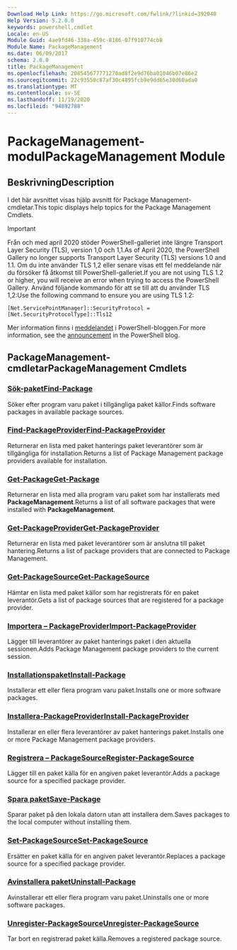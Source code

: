 ```yaml
---
Download Help Link: https://go.microsoft.com/fwlink/?linkid=392040
Help Version: 5.2.0.0
keywords: powershell,cmdlet
Locale: en-US
Module Guid: 4ae9fd46-338a-459c-8186-07f910774cb8
Module Name: PackageManagement
ms.date: 06/09/2017
schema: 2.0.0
title: PackageManagement
ms.openlocfilehash: 208545677771270ad8f2e9d76ba01046b07e86e2
ms.sourcegitcommit: 22c93550c87af30c4895fcb9e9dd65e30d60ada0
ms.translationtype: MT
ms.contentlocale: sv-SE
ms.lasthandoff: 11/19/2020
ms.locfileid: "94892788"
---
```

# <span data-ttu-id="8e443-103">PackageManagement-modul</span><span class="sxs-lookup"><span data-stu-id="8e443-103">PackageManagement Module</span></span>

## <span data-ttu-id="8e443-104">Beskrivning</span><span class="sxs-lookup"><span data-stu-id="8e443-104">Description</span></span>

<span data-ttu-id="8e443-105">I det här avsnittet visas hjälp avsnitt för Package Management-cmdletar.</span><span class="sxs-lookup"><span data-stu-id="8e443-105">This topic displays help topics for the Package Management Cmdlets.</span></span>

> [!IMPORTANT]
> <span data-ttu-id="8e443-106">Från och med april 2020 stöder PowerShell-galleriet inte längre Transport Layer Security (TLS), version 1,0 och 1,1.</span><span class="sxs-lookup"><span data-stu-id="8e443-106">As of April 2020, the PowerShell Gallery no longer supports Transport Layer Security (TLS) versions 1.0 and 1.1.</span></span> <span data-ttu-id="8e443-107">Om du inte använder TLS 1,2 eller senare visas ett fel meddelande när du försöker få åtkomst till PowerShell-galleriet.</span><span class="sxs-lookup"><span data-stu-id="8e443-107">If you are not using TLS 1.2 or higher, you will receive an error when trying to access the PowerShell Gallery.</span></span> <span data-ttu-id="8e443-108">Använd följande kommando för att se till att du använder TLS 1,2:</span><span class="sxs-lookup"><span data-stu-id="8e443-108">Use the following command to ensure you are using TLS 1.2:</span></span>
>
> `[Net.ServicePointManager]::SecurityProtocol = [Net.SecurityProtocolType]::Tls12`
>
> <span data-ttu-id="8e443-109">Mer information finns i [meddelandet](https://devblogs.microsoft.com/powershell/powershell-gallery-tls-support/) i PowerShell-bloggen.</span><span class="sxs-lookup"><span data-stu-id="8e443-109">For more information, see the [announcement](https://devblogs.microsoft.com/powershell/powershell-gallery-tls-support/) in the PowerShell blog.</span></span>

## <span data-ttu-id="8e443-110">PackageManagement-cmdletar</span><span class="sxs-lookup"><span data-stu-id="8e443-110">PackageManagement Cmdlets</span></span>

### [<span data-ttu-id="8e443-111">Sök-paket</span><span class="sxs-lookup"><span data-stu-id="8e443-111">Find-Package</span></span>](Find-Package.md)
<span data-ttu-id="8e443-112">Söker efter program varu paket i tillgängliga paket källor.</span><span class="sxs-lookup"><span data-stu-id="8e443-112">Finds software packages in available package sources.</span></span>

### [<span data-ttu-id="8e443-113">Find-PackageProvider</span><span class="sxs-lookup"><span data-stu-id="8e443-113">Find-PackageProvider</span></span>](Find-PackageProvider.md)
<span data-ttu-id="8e443-114">Returnerar en lista med paket hanterings paket leverantörer som är tillgängliga för installation.</span><span class="sxs-lookup"><span data-stu-id="8e443-114">Returns a list of Package Management package providers available for installation.</span></span>

### [<span data-ttu-id="8e443-115">Get-Package</span><span class="sxs-lookup"><span data-stu-id="8e443-115">Get-Package</span></span>](Get-Package.md)
<span data-ttu-id="8e443-116">Returnerar en lista med alla program varu paket som har installerats med **PackageManagement**.</span><span class="sxs-lookup"><span data-stu-id="8e443-116">Returns a list of all software packages that were installed with **PackageManagement**.</span></span>

### [<span data-ttu-id="8e443-117">Get-PackageProvider</span><span class="sxs-lookup"><span data-stu-id="8e443-117">Get-PackageProvider</span></span>](Get-PackageProvider.md)
<span data-ttu-id="8e443-118">Returnerar en lista med paket leverantörer som är anslutna till paket hantering.</span><span class="sxs-lookup"><span data-stu-id="8e443-118">Returns a list of package providers that are connected to Package Management.</span></span>

### [<span data-ttu-id="8e443-119">Get-PackageSource</span><span class="sxs-lookup"><span data-stu-id="8e443-119">Get-PackageSource</span></span>](Get-PackageSource.md)
<span data-ttu-id="8e443-120">Hämtar en lista med paket källor som har registrerats för en paket leverantör.</span><span class="sxs-lookup"><span data-stu-id="8e443-120">Gets a list of package sources that are registered for a package provider.</span></span>

### [<span data-ttu-id="8e443-121">Importera – PackageProvider</span><span class="sxs-lookup"><span data-stu-id="8e443-121">Import-PackageProvider</span></span>](Import-PackageProvider.md)
<span data-ttu-id="8e443-122">Lägger till leverantörer av paket hanterings paket i den aktuella sessionen.</span><span class="sxs-lookup"><span data-stu-id="8e443-122">Adds Package Management package providers to the current session.</span></span>

### [<span data-ttu-id="8e443-123">Installationspaket</span><span class="sxs-lookup"><span data-stu-id="8e443-123">Install-Package</span></span>](Install-Package.md)
<span data-ttu-id="8e443-124">Installerar ett eller flera program varu paket.</span><span class="sxs-lookup"><span data-stu-id="8e443-124">Installs one or more software packages.</span></span>

### [<span data-ttu-id="8e443-125">Installera-PackageProvider</span><span class="sxs-lookup"><span data-stu-id="8e443-125">Install-PackageProvider</span></span>](Install-PackageProvider.md)
<span data-ttu-id="8e443-126">Installerar en eller flera leverantörer av paket hanterings paket.</span><span class="sxs-lookup"><span data-stu-id="8e443-126">Installs one or more Package Management package providers.</span></span>

### [<span data-ttu-id="8e443-127">Registrera – PackageSource</span><span class="sxs-lookup"><span data-stu-id="8e443-127">Register-PackageSource</span></span>](Register-PackageSource.md)
<span data-ttu-id="8e443-128">Lägger till en paket källa för en angiven paket leverantör.</span><span class="sxs-lookup"><span data-stu-id="8e443-128">Adds a package source for a specified package provider.</span></span>

### [<span data-ttu-id="8e443-129">Spara paket</span><span class="sxs-lookup"><span data-stu-id="8e443-129">Save-Package</span></span>](Save-Package.md)
<span data-ttu-id="8e443-130">Sparar paket på den lokala datorn utan att installera dem.</span><span class="sxs-lookup"><span data-stu-id="8e443-130">Saves packages to the local computer without installing them.</span></span>

### [<span data-ttu-id="8e443-131">Set-PackageSource</span><span class="sxs-lookup"><span data-stu-id="8e443-131">Set-PackageSource</span></span>](Set-PackageSource.md)
<span data-ttu-id="8e443-132">Ersätter en paket källa för en angiven paket leverantör.</span><span class="sxs-lookup"><span data-stu-id="8e443-132">Replaces a package source for a specified package provider.</span></span>

### [<span data-ttu-id="8e443-133">Avinstallera paket</span><span class="sxs-lookup"><span data-stu-id="8e443-133">Uninstall-Package</span></span>](Uninstall-Package.md)
<span data-ttu-id="8e443-134">Avinstallerar ett eller flera program varu paket.</span><span class="sxs-lookup"><span data-stu-id="8e443-134">Uninstalls one or more software packages.</span></span>

### [<span data-ttu-id="8e443-135">Unregister-PackageSource</span><span class="sxs-lookup"><span data-stu-id="8e443-135">Unregister-PackageSource</span></span>](Unregister-PackageSource.md)
<span data-ttu-id="8e443-136">Tar bort en registrerad paket källa.</span><span class="sxs-lookup"><span data-stu-id="8e443-136">Removes a registered package source.</span></span>
